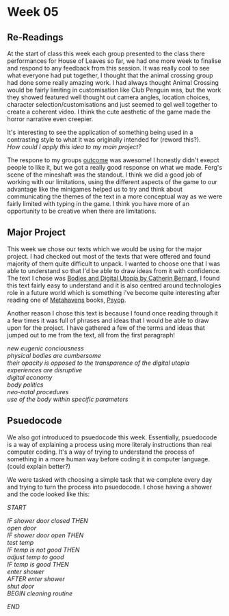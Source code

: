 # Week 05

## Re-Readings
At the start of class this week each group presented to the class there performances for House of Leaves so far, we had one more week to finalise and respond to any feedback from this session. It was really cool to see what everyone had put together, I thought that the animal crossing group had done some really amazing work. I had always thought Animal Crossing would be fairly limiting in customisation like Club Penguin was, but the work they showed featured well thought out camera angles, location choices, character selection/customisations and just seemed to gel well together to create a coherent video. I think the cute aesthetic of the game made the horror narrative even creepier. 

It's interesting to see the application of something being used in a contrasting style to what it was originally intended for (reword this?).  
*How could I apply this idea to my main project?*

The respone to my groups [outcome](https://www.youtube.com/watch?v=hxVLtIr6eNs&ab_channel=CeliaMance) was awesome! I honestly didn't exepct people to like it, but we got a really good response on what we made. Ferg's scene of the mineshaft was the standout. I think we did a good job of working with our limitations, using the different aspects of the game to our advantage like the minigames helped us to try and think about communicating the themes of the text in a more conceptual way as we were fairly limited with typing in the game. I think you have more of an opportunity to be creative when there are limitations.

## Major Project
This week we chose our texts which we would be using for the major project. I had checked out most of the texts that were offered and found majority of them quite difficult to unpack. I wanted to choose one that I was able to understand so that I'd be able to draw ideas from it with confidence. The text I chose was [Bodies and Digital Utopia by Catherin Bernard](http://digbeyond.com/readme/view.php?id=60&course=Code%20Words), I found this text fairly easy to understand and it is also centred around technologies role in a future world which is something i've become quite interesting after reading one of [Metahavens](https://theinfluencers.org/en/metahaven) books, [Psyop](https://www.artbook.com/9783960983620.html).

Another reason I chose this text is because I found once reading through it a few times it was full of phrases and ideas that I would be able to draw upon for the project. I have gathered a few of the terms and ideas that jumped out to me from the text, all from the first paragraph!

*new eugenic conciousness*\
*physical bodies are cumbersome*\
*their opacity is opposed to the transparence of the digital utopia*\
*experiences are disruptive*\
*digital economy*\
*body politics*\
*neo-natal procedures*\
*use of the body within specific parameters*

## Psuedocode

We also got introduced to psuedocode this week. Essentially, psuedocode is a way of explaining a process using more literaly instructions than real computer coding. It's a way of trying to understand the process of something in a more human way before coding it in computer language. (could explain better?)

We were tasked with choosing a simple task that we complete every day and trying to turn the process into psuedocode. I chose having a shower and the code looked like this:

*START*

*IF shower door closed THEN\
	   open door\
IF shower door open THEN \
	test temp\
IF temp is not good THEN\
	adjust temp to good\
IF temp is good THEN\
	enter shower\
AFTER enter shower\
	shut door\
BEGIN cleaning routine*

*END*
